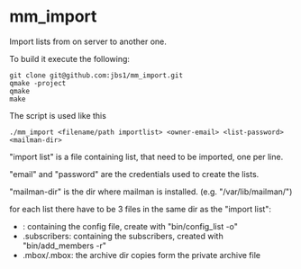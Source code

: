 # mm_import
Import lists from on server to another one.

To build it execute the following:
```
git clone git@github.com:jbs1/mm_import.git
qmake -project
qmake
make
```

The script is used like this
```
./mm_import <filename/path importlist> <owner-email> <list-password> <mailman-dir>
```
"import list" is a file containing list, that need to be imported, one per line.

"email" and "password" are the credentials used to create the lists.

"mailman-dir" is the dir where mailman is installed. (e.g. "/var/lib/mailman/")

for each list there have to be 3 files in the same dir as the "import list":
* <listname>: containing the config file, create with "bin/config_list -o"
* <listname>.subscribers: containing the subscribers, created with "bin/add_members -r"
* <listname>.mbox/<listname>.mbox: the archive dir copies form the private archive file
